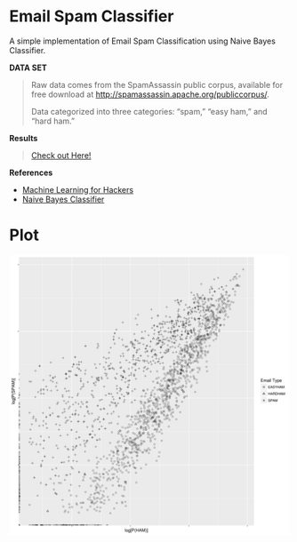 # Email Spam Classifier

A simple implementation of Email Spam Classification using Naive Bayes Classifier.

**DATA SET**
  > Raw data comes from the SpamAssassin public corpus, available for free download at http://spamassassin.apache.org/publiccorpus/.
  >
  > Data categorized into three categories: “spam,” “easy ham,” and “hard ham.”
  
**Results**
  > [Check out Here!](https://github.com/imshashwataggarwal/Email-Spam-Classifier/tree/master/Results)

**References**
  * [Machine Learning for Hackers](https://github.com/johnmyleswhite/ML_for_Hackers)
  * [Naive Bayes Classifier](https://en.wikipedia.org/wiki/Naive_Bayes_classifier)

# Plot
![Plot](https://github.com/imshashwataggarwal/Email-Spam-Classifier/blob/master/images/result.png "Plot")
